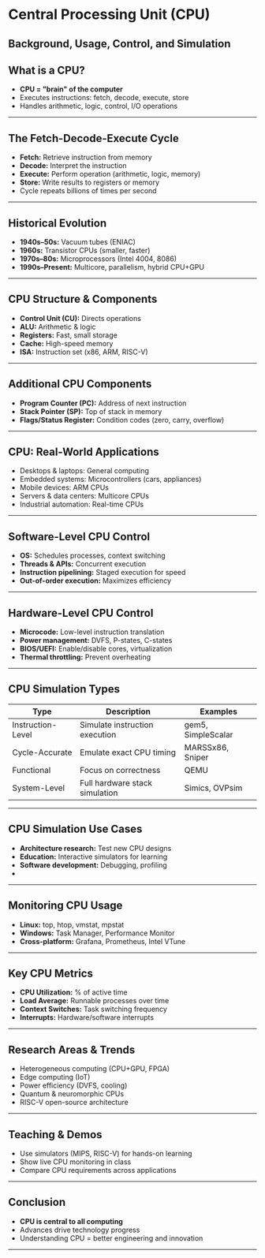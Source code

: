 <link rel="preload" as='style' href="https://actwu.github.io/md2.css"/>
<link rel="stylesheet" href="https://actwu.github.io/md2.css"/>


# Central Processing Unit (CPU)  
Background, Usage, Control, and Simulation
---

## What is a CPU?

- **CPU = "brain" of the computer**
- Executes instructions: fetch, decode, execute, store
- Handles arithmetic, logic, control, I/O operations
---

## The Fetch-Decode-Execute Cycle

- **Fetch:** Retrieve instruction from memory
- **Decode:** Interpret the instruction
- **Execute:** Perform operation (arithmetic, logic, memory)
- **Store:** Write results to registers or memory
- Cycle repeats billions of times per second
---

## Historical Evolution

- **1940s–50s:** Vacuum tubes (ENIAC)
- **1960s:** Transistor CPUs (smaller, faster)
- **1970s–80s:** Microprocessors (Intel 4004, 8086)
- **1990s–Present:** Multicore, parallelism, hybrid CPU+GPU
---

## CPU Structure & Components

- **Control Unit (CU):** Directs operations
- **ALU:** Arithmetic & logic
- **Registers:** Fast, small storage
- **Cache:** High-speed memory
- **ISA:** Instruction set (x86, ARM, RISC-V)
---

## Additional CPU Components

- **Program Counter (PC):** Address of next instruction
- **Stack Pointer (SP):** Top of stack in memory
- **Flags/Status Register:** Condition codes (zero, carry, overflow)
---

## CPU: Real-World Applications

- Desktops & laptops: General computing
- Embedded systems: Microcontrollers (cars, appliances)
- Mobile devices: ARM CPUs
- Servers & data centers: Multicore CPUs
- Industrial automation: Real-time CPUs
---

## Software-Level CPU Control

- **OS:** Schedules processes, context switching
- **Threads & APIs:** Concurrent execution
- **Instruction pipelining:** Staged execution for speed
- **Out-of-order execution:** Maximizes efficiency
---

## Hardware-Level CPU Control

- **Microcode:** Low-level instruction translation
- **Power management:** DVFS, P-states, C-states
- **BIOS/UEFI:** Enable/disable cores, virtualization
- **Thermal throttling:** Prevent overheating
---

## CPU Simulation Types

| Type              | Description                    | Examples           |
| ----------------- | ------------------------------ | ------------------ |
| Instruction-Level | Simulate instruction execution | gem5, SimpleScalar |
| Cycle-Accurate    | Emulate exact CPU timing       | MARSSx86, Sniper   |
| Functional        | Focus on correctness           | QEMU               |
| System-Level              | Full hardware stack simulation     | Simics, OVPsim   |

---

## CPU Simulation Use Cases

- **Architecture research:** Test new CPU designs
- **Education:** Interactive simulators for learning
- **Software development:** Debugging, profiling
-
---

## Monitoring CPU Usage

- **Linux:** top, htop, vmstat, mpstat
- **Windows:** Task Manager, Performance Monitor
- **Cross-platform:** Grafana, Prometheus, Intel VTune
---

## Key CPU Metrics

- **CPU Utilization:** % of active time
- **Load Average:** Runnable processes over time
- **Context Switches:** Task switching frequency
- **Interrupts:** Hardware/software interrupts
---

## Research Areas & Trends

- Heterogeneous computing (CPU+GPU, FPGA)
- Edge computing (IoT)
- Power efficiency (DVFS, cooling)
- Quantum & neuromorphic CPUs
- RISC-V open-source architecture
---

## Teaching & Demos

- Use simulators (MIPS, RISC-V) for hands-on learning
- Show live CPU monitoring in class
- Compare CPU requirements across applications
---

## Conclusion

- **CPU is central to all computing**
- Advances drive technology progress
- Understanding CPU = better engineering and innovation
---
